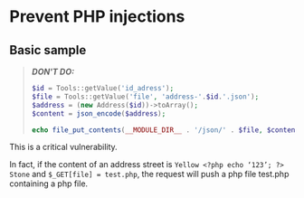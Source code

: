 # Prevent PHP injections

## Basic sample

> ***DON'T DO:***
> ```PHP
> $id = Tools::getValue('id_adress');
> $file = Tools::getValue('file', 'address-'.$id.'.json');
> $address = (new Address($id))->toArray();
> $content = json_encode($address);
>
> echo file_put_contents(__MODULE_DIR__ . '/json/' . $file, $content);
> ```

This is a critical vulnerability.

In fact, if the content of an address street is `Yellow <?php echo ‘123’; ?> Stone` and `$_GET[file] = test.php`, the request will push a php file test.php containing a php file.
